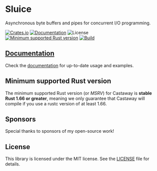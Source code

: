 # Sluice

Asynchronous byte buffers and pipes for concurrent I/O programming.

[![Crates.io](https://img.shields.io/crates/v/sluice.svg)](https://crates.io/crates/sluice)
[![Documentation](https://docs.rs/sluice/badge.svg)](https://docs.rs/sluice)
![License](https://img.shields.io/badge/license-MIT-blue.svg)
[![Minimum supported Rust version](https://img.shields.io/badge/rustc-1.66+-yellow.svg)](#minimum-supported-rust-version)
[![Build](https://github.com/sagebind/sluice/workflows/ci/badge.svg)](https://github.com/sagebind/sluice/actions)

## [Documentation]

Check the [documentation] for up-to-date usage and examples.

## Minimum supported Rust version

The minimum supported Rust version (or _MSRV_) for Castaway is **stable Rust 1.66 or greater**, meaning we only guarantee that Castaway will compile if you use a rustc version of at least 1.66.

## Sponsors

Special thanks to sponsors of my open-source work!

<!-- sponsors --><!-- sponsors -->

## License

This library is licensed under the MIT license. See the [LICENSE](LICENSE) file for details.


[Documentation]: https://docs.rs/sluice
